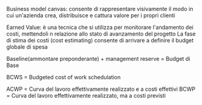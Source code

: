 Business model canvas:
consente di rappresentare visivamente il modo in cui un'azienda crea, distribuisce e cattura valore per i propri clienti

Earned Value: è una tecnica che si utilizza per monitorare l'andamento dei costi, mettendoli n relazione allo stato di avanzamento del progetto
La fase di stima dei costi (cost estimating) consente di arrivare a definire il budget globale di spesa

Baseline(ammontare preponderante) + management reserve = Budget di Base

BCWS = Budgeted cost of work schedulation

ACWP = Curva del lavoro effettivamente realizzato e a costi effettivi
BCWP = Curva del lavoro effettivamente realizzato, ma a costi previsti
